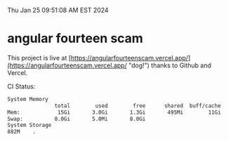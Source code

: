 Thu Jan 25 09:51:08 AM EST 2024

# angular fourteen scam


This project is live at [https://angularfourteenscam.vercel.app/](https://angularfourteenscam.vercel.app/ "dog!") thanks to Github and Vercel.

CI Status: 

```bash
System Memory
               total        used        free      shared  buff/cache   available
Mem:            15Gi       3.0Gi       1.3Gi       495Mi        11Gi        12Gi
Swap:          8.0Gi       5.0Mi       8.0Gi
System Storage
882M	.
